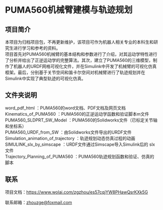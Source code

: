 # PUMA560机械臂建模与轨迹规划 
## 项目简介
本项目为归档项目包，不再更新维护，该项目可作为机器人相关专业的本科生和研究生进行学习和参考的资料。  
项目首先对PUMA560机械臂的基本结构和参数进行了介绍，对其运动学特性进行了分析并给出了正逆运动学的完整算法。其次，建立了PUMA560的三维模型，制作了机器人的URDF网格可视化文件，并在Simulink中开发了机械臂的可视化仿真框架。最后，分别基于关节空间和笛卡尔空间对机械臂进行了轨迹规划并在Simulink中实现了典型轨迹的可视化仿真。
## 文件夹说明
word_pdf_html                                  ：PUMA560的word文档、PDF文档及网页文档  
Kinematics_of_PUMA560		            	：PUMA560的正逆运动学函数和验证脚本m文件  
PUMA560_SLDPRT_SW_Model		      ：PUMA560的Solidworks文件（已标定关节轴和坐标系）  
PUMA560_URDF_from_SW	         	    ：由Solidworks文件导出的URDF文件  
Simulation_animation_of_trajectory	：轨迹规划动态仿真过程的动画  
SIMULINK_slx_by_simscape		          ：URDF文件通过Simscape导入Simulink后的 slx 文件  
Trajectory_Planning_of_PUMA560	  ：PUMA560轨迹规划函数和验证、仿真的脚本  
## 联系
项目文档：https://www.wolai.com/zgzhou/es57cqjYW8PHawQsrKXk5G

联系邮箱：zhouzge@foxmail.com
